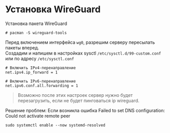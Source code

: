 # Установка WireGuard
Установка пакета WireGuard
```text
# pacman -S wireguard-tools
```
      
Перед включением интерфейса `wg0`, разрешим серверу пересылать пакеты вперед.   
Создадим и напишем в настройках sysctl `/etc/sysctl.d/99-custom.conf` или по адресу `/etc/sysctl.conf`
```text
# Включить IPv4-перенаправление
net.ipv4.ip_forward = 1

# Включить IPv6-перенаправление
net.ipv6.conf.all.forwarding = 1
```
> Возможно после этих настроек сервер нужно будет перезагрузить, если не будет пинговаться ip wireguard.




Решение проблем:
Если возникла ошибка Failed to set DNS configuration: Could not activate remote peer
```text
sudo systemctl enable --now systemd-resolved
```
